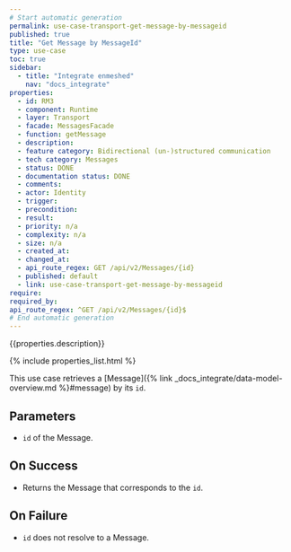 ```yaml
---
# Start automatic generation
permalink: use-case-transport-get-message-by-messageid
published: true
title: "Get Message by MessageId"
type: use-case
toc: true
sidebar:
  - title: "Integrate enmeshed"
    nav: "docs_integrate"
properties:
  - id: RM3
  - component: Runtime
  - layer: Transport
  - facade: MessagesFacade
  - function: getMessage
  - description:
  - feature category: Bidirectional (un-)structured communication
  - tech category: Messages
  - status: DONE
  - documentation status: DONE
  - comments:
  - actor: Identity
  - trigger:
  - precondition:
  - result:
  - priority: n/a
  - complexity: n/a
  - size: n/a
  - created_at:
  - changed_at:
  - api_route_regex: GET /api/v2/Messages/{id}
  - published: default
  - link: use-case-transport-get-message-by-messageid
require:
required_by:
api_route_regex: ^GET /api/v2/Messages/{id}$
# End automatic generation
---
```


{{properties.description}}

{% include properties_list.html %}

This use case retrieves a [Message]({% link _docs_integrate/data-model-overview.md %}#message)
by its `id`.

## Parameters

- `id` of the Message.

## On Success

- Returns the Message that corresponds to the `id`.

## On Failure

- `id` does not resolve to a Message.
